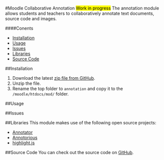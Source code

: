 #Moodle Collaborative Annotation
<mark>Work in progress</mark>
The annotation module allows students and teachers to collaboratively annotate text documents, source code and images.

####Conents
 - [Installation](#installation)
 - [Usage](#usage)
 - [Issues](#issues)
 - [Libraries](#libraries)
 - [Source Code](#source-code)

##Installation
1. Download the latest [zip file from GitHub](https://github.com/jamiemcg/moodle-collaborative-annotation/archive/master.zip).
2. Unzip the file.
3. Rename the top folder to ```annotation``` and copy it to the ```/moodle/htdocs/mod/``` folder.

##Usage

##Issues

##Libraries
This module makes use of the following open source projects:
- [Annotator](http://annotatorjs.org/)
- [Annotorious](http://annotorious.github.io/)
- [highlight.js](https://highlightjs.org/)

##Source Code
You can check out the source code on [GitHub](https://github.com/jamiemcg/moodle-collaborative-annotation).
